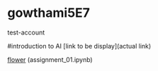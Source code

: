 # gowthami5E7
test-account

#introduction to AI
[link to be display](actual link)

[flower](https://th.bing.com/th/id/R.3175dc540dfe6b9e4ac00517086e4700?rik=N5QK4nhTaaewfA&riu=http%3a%2f%2fwww.forestwander.com%2fwp-content%2foriginal%2f2011_02%2fbeautiful-pink-flower.jpg&ehk=odzj%2bukR0ES%2bVffERmcJ08qxlxnGZlOdQfyrBzhZj3A%3d&risl=&pid=ImgRaw&r=0)
(assignment_01.ipynb)

